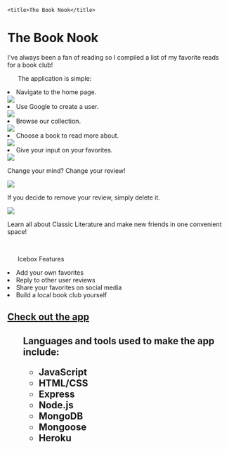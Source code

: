 
<!DOCTYPE html>
<html lang="en">
<head>
    <meta charset="UTF-8">
    <meta http-equiv="X-UA-Compatible" content="IE=edge">
    <meta name="viewport" content="width=device-width, initial-scale=1.0">
    <link rel='stylesheet' href='/stylesheets/style.css' />

    <title>The Book Nook</title>
</head>
<body>
    <h1>The Book Nook</h1>

<p>I've always been a fan of reading so I compiled a list of my favorite reads for a book club!</p>


<ol>The application is simple:</ol>
    <li>Navigate to the home page.</li>
    <img src="https://i.imgur.com/Bk03G9M.png">
    <li>Use Google to create a user.</li>
    <img src="https://i.imgur.com/G5FJJRB.png">
    <li>Browse our collection.</li>
    <img src="https://i.imgur.com/yVp3Gnb.png">
    <li>Choose a book to read more about.</li>
    <img src="https://i.imgur.com/J4Kfw3U.png">
    <li>Give your input on your favorites.</li>
    <img src="https://i.imgur.com/bABhFFR.png">
    <p>Change your mind? Change your review!<p>
    <img src="https://i.imgur.com/DntmCE5.png">
    <p>If you decide to remove your review, simply delete it.<p>
    <img src="https://i.imgur.com/OUMOurn.png">
    <p>Learn all about Classic Literature and make new friends in one convenient space!</p>
    <br>
    <ul>Icebox Features</ul>
    <li>Add your own favorites</li>
    <li>Reply to other user reviews</li>
    <li>Share your favorites on social media</li>
    <li>Build a local book club yourself</li>

<h2><a href="https://book-nook-2.herokuapp.com/">Check out the app</a><h2>

<ul>Languages and tools used to make the app include:<ul>
<li>JavaScript</li>
<li>HTML/CSS</li>
<li>Express</li>
<li>Node.js</li>
<li>MongoDB</li>
<li>Mongoose</li>
<li>Heroku</li>


</body>
</html>